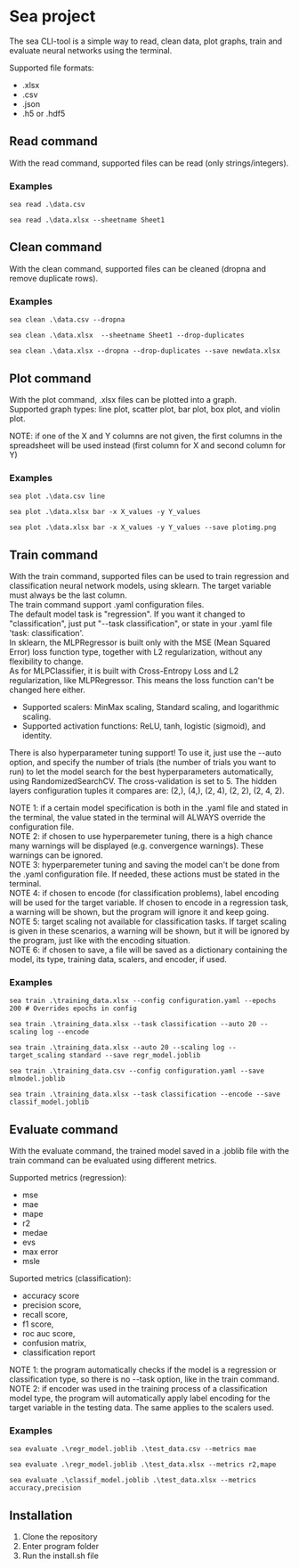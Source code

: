 # Sea project

The sea CLI-tool is a simple way to read, clean data, plot graphs, train and evaluate neural networks using the terminal.

Supported file formats:
- .xlsx
- .csv
- .json
- .h5 or .hdf5

## Read command

With the read command, supported files can be read (only strings/integers).

### Examples

```console
sea read .\data.csv

sea read .\data.xlsx --sheetname Sheet1
```

## Clean command

With the clean command, supported files can be cleaned (dropna and remove duplicate rows).

### Examples

```console
sea clean .\data.csv --dropna

sea clean .\data.xlsx  --sheetname Sheet1 --drop-duplicates

sea clean .\data.xlsx --dropna --drop-duplicates --save newdata.xlsx
```

## Plot command

With the plot command, .xlsx files can be plotted into a graph.  
Supported graph types: line plot, scatter plot, bar plot, box plot, and violin plot.

NOTE: if one of the X and Y columns are not given, the first columns in the spreadsheet will be used instead (first column for X and second column for Y)

### Examples

```console
sea plot .\data.csv line

sea plot .\data.xlsx bar -x X_values -y Y_values

sea plot .\data.xlsx bar -x X_values -y Y_values --save plotimg.png
```

## Train command

With the train command, supported files can be used to train regression and classification neural network models, using sklearn. The target variable must always be the last column.  
The train command support .yaml configuration files.  
The default model task is "regression". If you want it changed to "classification", just put "--task classification", or state in your .yaml file 'task: classification'.  
In sklearn, the MLPRegressor is built only with the MSE (Mean Squared Error) loss function type, together with L2 regularization, without any flexibility to change.  
As for MLPClassifier, it is built with Cross-Entropy Loss and L2 regularization, like MLPRegressor. This means the loss function can't be changed here either.

- Supported scalers: MinMax scaling, Standard scaling, and logarithmic scaling.
- Supported activation functions: ReLU, tanh, logistic (sigmoid), and identity.

There is also hyperparameter tuning support! To use it, just use the --auto option, and specify the number of trials (the number of trials you want to run) to let the model search for the best hyperparameters automatically, using RandomizedSearchCV. The cross-validation is set to 5. The hidden layers configuration tuples it compares are: (2,), (4,), (2, 4), (2, 2), (2, 4, 2).

NOTE 1: if a certain model specification is both in the .yaml file and stated in the terminal, the value stated in the terminal will ALWAYS override the configuration file.  
NOTE 2: if chosen to use hyperparemeter tuning, there is a high chance many warnings will be displayed (e.g. convergence warnings). These warnings can be ignored.  
NOTE 3: hyperparemeter tuning and saving the model can't be done from the .yaml configuration file. If needed, these actions must be stated in the terminal.  
NOTE 4: if chosen to encode (for classification problems), label encoding will be used for the target variable. If chosen to encode in a regression task, a warning will be shown, but the program will ignore it and keep going.  
NOTE 5: target scaling not available for classification tasks. If target scaling is given in these scenarios, a warning will be shown, but it will be ignored by the program, just like with the encoding situation.    
NOTE 6: if chosen to save, a file will be saved as a dictionary containing the model, its type, training data, scalers, and encoder, if used.  

### Examples

```console
sea train .\training_data.xlsx --config configuration.yaml --epochs 200 # Overrides epochs in config

sea train .\training_data.xlsx --task classification --auto 20 --scaling log --encode

sea train .\training_data.xlsx --auto 20 --scaling log --target_scaling standard --save regr_model.joblib

sea train .\training_data.csv --config configuration.yaml --save mlmodel.joblib

sea train .\training_data.xlsx --task classification --encode --save classif_model.joblib
```

## Evaluate command

With the evaluate command, the trained model saved in a .joblib file with the train command can be evaluated using different metrics.

Supported metrics (regression): 
- mse 
- mae 
- mape 
- r2 
- medae 
- evs 
- max error 
- msle

Suported metrics (classification):
- accuracy score
- precision score,
- recall score,
- f1 score,
- roc auc score,
- confusion matrix,
- classification report

NOTE 1: the program automatically checks if the model is a regression or classification type, so there is no --task option, like in the train command.  
NOTE 2: if encoder was used in the training process of a classification model type, the program will automatically apply label encoding for the target variable in the testing data. The same applies to the scalers used.

### Examples

```console
sea evaluate .\regr_model.joblib .\test_data.csv --metrics mae

sea evaluate .\regr_model.joblib .\test_data.xlsx --metrics r2,mape

sea evaluate .\classif_model.joblib .\test_data.xlsx --metrics accuracy,precision
```

## Installation

1. Clone the repository
2. Enter program folder
3. Run the install.sh file
